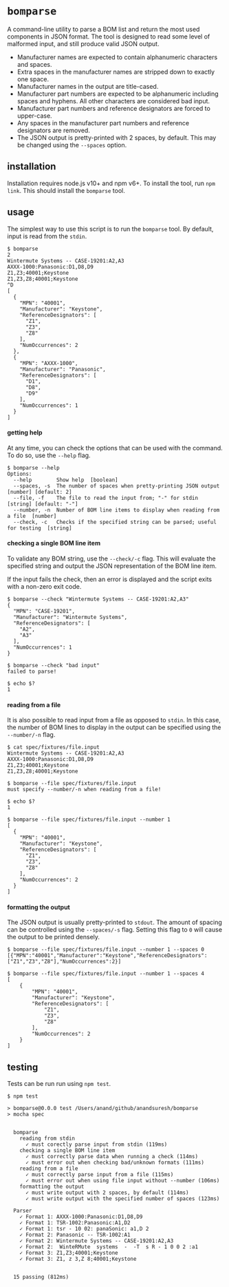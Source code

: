 # `bomparse`

A command-line utility to parse a BOM list and return the most used components
in JSON format. The tool is designed to read some level of malformed input, and
still produce valid JSON output.

- Manufacturer names are expected to contain alphanumeric characters and spaces.
- Extra spaces in the manufacturer names are stripped down to exactly one space.
- Manufacturer names in the output are title-cased.
- Manufacturer part numbers are expected to be alphanumeric including spaces and
  hyphens. All other characters are considered bad input.
- Manufacturer part numbers and reference designators are forced to upper-case.
- Any spaces in the manufacturer part numbers and reference designators are
  removed.
- The JSON output is pretty-printed with 2 spaces, by default. This may be
  changed using the `--spaces` option.

## installation

Installation requires node.js v10+ and npm v6+. To install the tool, run
`npm link`. This should install the `bomparse` tool.

## usage

The simplest way to use this script is to run the `bomparse` tool. By default,
input is read from the `stdin`.

```
$ bomparse
2
Wintermute Systems -- CASE-19201:A2,A3
AXXX-1000:Panasonic:D1,D8,D9
Z1,Z3;40001;Keystone
Z1,Z3,Z8;40001;Keystone
^D
[
  {
    "MPN": "40001",
    "Manufacturer": "Keystone",
    "ReferenceDesignators": [
      "Z1",
      "Z3",
      "Z8"
    ],
    "NumOccurrences": 2
  },
  {
    "MPN": "AXXX-1000",
    "Manufacturer": "Panasonic",
    "ReferenceDesignators": [
      "D1",
      "D8",
      "D9"
    ],
    "NumOccurrences": 1
  }
]
```

#### getting help

At any time, you can check the options that can be used with the command. To do
so, use the `--help` flag.

```
$ bomparse --help
Options:
  --help        Show help  [boolean]
  --spaces, -s  The number of spaces when pretty-printing JSON output  [number] [default: 2]
  --file, -f    The file to read the input from; "-" for stdin  [string] [default: "-"]
  --number, -n  Number of BOM line items to display when reading from a file  [number]
  --check, -c   Checks if the specified string can be parsed; useful for testing  [string]
```

#### checking a single BOM line item

To validate any BOM string, use the `--check/-c` flag. This will evaluate the
specified string and output the JSON representation of the BOM line item.

If the input fails the check, then an error is displayed and the script exits
with a non-zero exit code.

```
$ bomparse --check "Wintermute Systems -- CASE-19201:A2,A3"
{
  "MPN": "CASE-19201",
  "Manufacturer": "Wintermute Systems",
  "ReferenceDesignators": [
    "A2",
    "A3"
  ],
  "NumOccurrences": 1
}

$ bomparse --check "bad input"
failed to parse!

$ echo $?
1
```

#### reading from a file

It is also possible to read input from a file as opposed to `stdin`. In this
case, the number of BOM lines to display in the output can be specified using
the `--number/-n` flag.

```
$ cat spec/fixtures/file.input
Wintermute Systems -- CASE-19201:A2,A3
AXXX-1000:Panasonic:D1,D8,D9
Z1,Z3;40001;Keystone
Z1,Z3,Z8;40001;Keystone

$ bomparse --file spec/fixtures/file.input
must specify --number/-n when reading from a file!

$ echo $?
1

$ bomparse --file spec/fixtures/file.input --number 1
[
  {
    "MPN": "40001",
    "Manufacturer": "Keystone",
    "ReferenceDesignators": [
      "Z1",
      "Z3",
      "Z8"
    ],
    "NumOccurrences": 2
  }
]
```

#### formatting the output

The JSON output is usually pretty-printed to `stdout`. The amount of spacing can
be controlled using the `--spaces/-s` flag. Setting this flag to `0` will cause
the output to be printed densely.

```
$ bomparse --file spec/fixtures/file.input --number 1 --spaces 0
[{"MPN":"40001","Manufacturer":"Keystone","ReferenceDesignators":["Z1","Z3","Z8"],"NumOccurrences":2}]

$ bomparse --file spec/fixtures/file.input --number 1 --spaces 4
[
    {
        "MPN": "40001",
        "Manufacturer": "Keystone",
        "ReferenceDesignators": [
            "Z1",
            "Z3",
            "Z8"
        ],
        "NumOccurrences": 2
    }
]
```

## testing

Tests can be run run using `npm test`.

```
$ npm test

> bomparse@0.0.0 test /Users/anand/github/anandsuresh/bomparse
> mocha spec


  bomparse
    reading from stdin
      ✓ must corectly parse input from stdin (119ms)
    checking a single BOM line item
      ✓ must correctly parse data when running a check (114ms)
      ✓ must error out when checking bad/unknown formats (111ms)
    reading from a file
      ✓ must correctly parse input from a file (115ms)
      ✓ must error out when using file input without --number (106ms)
    formatting the output
      ✓ must write output with 2 spaces, by default (114ms)
      ✓ must write output with the specified number of spaces (123ms)

  Parser
    ✓ Format 1: AXXX-1000:Panasonic:D1,D8,D9
    ✓ Format 1: TSR-1002:Panasonic:A1,D2
    ✓ Format 1: tsr - 10 02: panaSonic: a1,D 2
    ✓ Format 2: Panasonic -- TSR-1002:A1
    ✓ Format 2: Wintermute Systems -- CASE-19201:A2,A3
    ✓ Format 2:  WinteRMute  systems  -  -T  s R - 1 0 0 2 :a1
    ✓ Format 3: Z1,Z3;40001;Keystone
    ✓ Format 3: Z1, z 3,Z 8;40001;Keystone


  15 passing (812ms)
```
